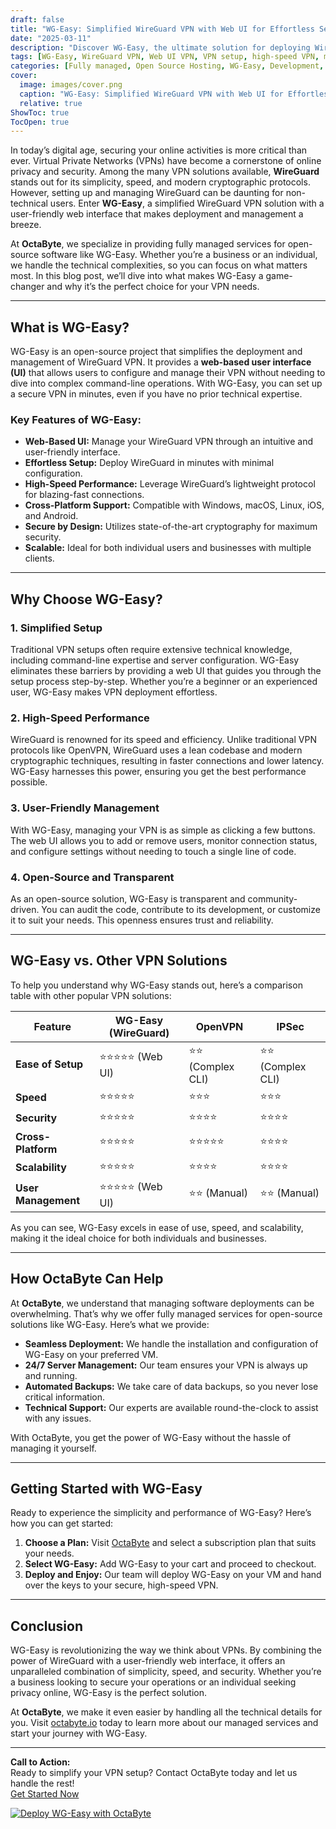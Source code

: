 ```yaml
---
draft: false
title: "WG-Easy: Simplified WireGuard VPN with Web UI for Effortless Setup and High-Speed Performance"
date: "2025-03-11"
description: "Discover WG-Easy, the ultimate solution for deploying WireGuard VPN with a user-friendly web interface. Learn how WG-Easy simplifies VPN setup, enhances performance, and why it’s the go-to choice for businesses and individuals seeking secure, high-speed connectivity."
tags: [WG-Easy, WireGuard VPN, Web UI VPN, VPN setup, high-speed VPN, managed VPN services, open-source VPN, secure VPN, OctaByte, managed open-source software]
categories: [Fully managed, Open Source Hosting, WG-Easy, Development, Network, Dev Ops]
cover:
  image: images/cover.png
  caption: "WG-Easy: Simplified WireGuard VPN with Web UI for Effortless Setup and High-Speed Performance"
  relative: true
ShowToc: true
TocOpen: true
---
```



In today’s digital age, securing your online activities is more critical than ever. Virtual Private Networks (VPNs) have become a cornerstone of online privacy and security. Among the many VPN solutions available, **WireGuard** stands out for its simplicity, speed, and modern cryptographic protocols. However, setting up and managing WireGuard can be daunting for non-technical users. Enter **WG-Easy**, a simplified WireGuard VPN solution with a user-friendly web interface that makes deployment and management a breeze.

At **OctaByte**, we specialize in providing fully managed services for open-source software like WG-Easy. Whether you’re a business or an individual, we handle the technical complexities, so you can focus on what matters most. In this blog post, we’ll dive into what makes WG-Easy a game-changer and why it’s the perfect choice for your VPN needs.

---

## What is WG-Easy?

WG-Easy is an open-source project that simplifies the deployment and management of WireGuard VPN. It provides a **web-based user interface (UI)** that allows users to configure and manage their VPN without needing to dive into complex command-line operations. With WG-Easy, you can set up a secure VPN in minutes, even if you have no prior technical expertise.

### Key Features of WG-Easy:
- **Web-Based UI:** Manage your WireGuard VPN through an intuitive and user-friendly interface.
- **Effortless Setup:** Deploy WireGuard in minutes with minimal configuration.
- **High-Speed Performance:** Leverage WireGuard’s lightweight protocol for blazing-fast connections.
- **Cross-Platform Support:** Compatible with Windows, macOS, Linux, iOS, and Android.
- **Secure by Design:** Utilizes state-of-the-art cryptography for maximum security.
- **Scalable:** Ideal for both individual users and businesses with multiple clients.

---

## Why Choose WG-Easy?

### 1. **Simplified Setup**
Traditional VPN setups often require extensive technical knowledge, including command-line expertise and server configuration. WG-Easy eliminates these barriers by providing a web UI that guides you through the setup process step-by-step. Whether you’re a beginner or an experienced user, WG-Easy makes VPN deployment effortless.

### 2. **High-Speed Performance**
WireGuard is renowned for its speed and efficiency. Unlike traditional VPN protocols like OpenVPN, WireGuard uses a lean codebase and modern cryptographic techniques, resulting in faster connections and lower latency. WG-Easy harnesses this power, ensuring you get the best performance possible.

### 3. **User-Friendly Management**
With WG-Easy, managing your VPN is as simple as clicking a few buttons. The web UI allows you to add or remove users, monitor connection status, and configure settings without needing to touch a single line of code.

### 4. **Open-Source and Transparent**
As an open-source solution, WG-Easy is transparent and community-driven. You can audit the code, contribute to its development, or customize it to suit your needs. This openness ensures trust and reliability.

---

## WG-Easy vs. Other VPN Solutions

To help you understand why WG-Easy stands out, here’s a comparison table with other popular VPN solutions:

| Feature                | WG-Easy (WireGuard) | OpenVPN            | IPSec              |
|------------------------|---------------------|--------------------|--------------------|
| **Ease of Setup**       | ⭐⭐⭐⭐⭐ (Web UI) | ⭐⭐ (Complex CLI)  | ⭐⭐ (Complex CLI)  |
| **Speed**              | ⭐⭐⭐⭐⭐            | ⭐⭐⭐              | ⭐⭐⭐              |
| **Security**           | ⭐⭐⭐⭐⭐            | ⭐⭐⭐⭐            | ⭐⭐⭐⭐            |
| **Cross-Platform**      | ⭐⭐⭐⭐⭐            | ⭐⭐⭐⭐⭐           | ⭐⭐⭐⭐            |
| **Scalability**         | ⭐⭐⭐⭐⭐            | ⭐⭐⭐⭐            | ⭐⭐⭐⭐            |
| **User Management**     | ⭐⭐⭐⭐⭐ (Web UI)   | ⭐⭐ (Manual)       | ⭐⭐ (Manual)       |

As you can see, WG-Easy excels in ease of use, speed, and scalability, making it the ideal choice for both individuals and businesses.

---

## How OctaByte Can Help

At **OctaByte**, we understand that managing software deployments can be overwhelming. That’s why we offer fully managed services for open-source solutions like WG-Easy. Here’s what we provide:

- **Seamless Deployment:** We handle the installation and configuration of WG-Easy on your preferred VM.
- **24/7 Server Management:** Our team ensures your VPN is always up and running.
- **Automated Backups:** We take care of data backups, so you never lose critical information.
- **Technical Support:** Our experts are available round-the-clock to assist with any issues.

With OctaByte, you get the power of WG-Easy without the hassle of managing it yourself.

---

## Getting Started with WG-Easy

Ready to experience the simplicity and performance of WG-Easy? Here’s how you can get started:

1. **Choose a Plan:** Visit [OctaByte](https://octabyte.io) and select a subscription plan that suits your needs.
2. **Select WG-Easy:** Add WG-Easy to your cart and proceed to checkout.
3. **Deploy and Enjoy:** Our team will deploy WG-Easy on your VM and hand over the keys to your secure, high-speed VPN.

---

## Conclusion

WG-Easy is revolutionizing the way we think about VPNs. By combining the power of WireGuard with a user-friendly web interface, it offers an unparalleled combination of simplicity, speed, and security. Whether you’re a business looking to secure your operations or an individual seeking privacy online, WG-Easy is the perfect solution.

At **OctaByte**, we make it even easier by handling all the technical details for you. Visit [octabyte.io](https://octabyte.io) today to learn more about our managed services and start your journey with WG-Easy.

---

**Call to Action:**  
Ready to simplify your VPN setup? Contact OctaByte today and let us handle the rest!  
[Get Started Now](https://octabyte.io)

[![Deploy WG-Easy with OctaByte](/images/deploy-on-octabyte.png)](https://octabyte.io/fully-managed-open-source-services/development/network/wg-easy)